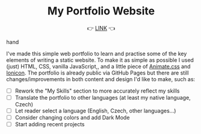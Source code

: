 # <h1 align="center">My Portfolio Website</h1>

<p align="center">👉 <a href="https://milojezek.github.io/" target="_blank">LINK</a> 👈</p>
hand
</br>

I've made this simple web portfolio to learn and practise some of the key elements of writing a static website. To make it as simple as possible I used (just) HTML, CSS, vanilla JavaScript,, and a little piece of [Animate.css](https://animate.style/) and [Ionicon](https://ionicframework.com/). The portfolio is already public via GitHub Pages but there are still changes/improvements in both content and design I'd like to make, such as:

- [ ] Rework the "My Skills" section to more accurately reflect my skills
- [ ] Translate the portfolio to other languages (at least my native language, Czech)
- [ ] Let reader select a language (English, Czech, other languages...)
- [ ] Consider changing colors and add Dark Mode
- [ ] Start adding recent projects
